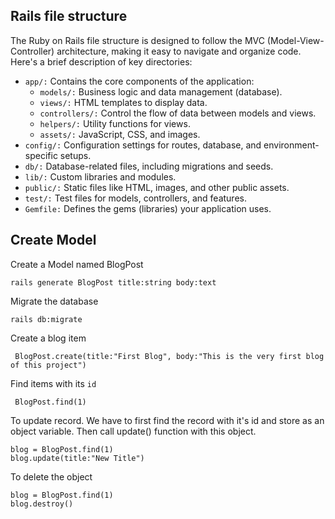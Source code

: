 
## Rails file structure

The Ruby on Rails file structure is designed to follow the MVC (Model-View-Controller) architecture, making it easy to navigate and organize code. Here's a brief description of key directories:

- `app/:` Contains the core components of the application:
    - `models/:` Business logic and data management (database).
    - `views/:` HTML templates to display data.
    - `controllers/:` Control the flow of data between models and views.
    - `helpers/:` Utility functions for views.
    - `assets/:` JavaScript, CSS, and images.
- `config/:` Configuration settings for routes, database, and environment-specific setups.
- `db/:` Database-related files, including migrations and seeds.
- `lib/:` Custom libraries and modules.
- `public/:` Static files like HTML, images, and other public assets.
- `test/:` Test files for models, controllers, and features.
- `Gemfile:` Defines the gems (libraries) your application uses.


## Create Model
Create a Model named BlogPost
```code 
rails generate BlogPost title:string body:text
```

Migrate the database
```code 
rails db:migrate
```

Create a blog item 
```code
 BlogPost.create(title:"First Blog", body:"This is the very first blog of this project")
```
Find items with its `id`
```code
 BlogPost.find(1)
```
To update record. We have to first find the record with it's id and store as an object variable. Then call update() function with this object.
```code
blog = BlogPost.find(1)
blog.update(title:"New Title")
```
To delete the object 
```code
blog = BlogPost.find(1)
blog.destroy()
```




